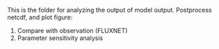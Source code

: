 This is the folder for analyzing the output of model output. Postprocess netcdf, and plot figure:

1. Compare with observation (FLUXNET)
2. Parameter sensitivity analysis
